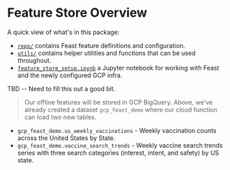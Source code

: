 # Feature Store Overview
A quick view of what's in this package:

* [`repo/`](repo/) contains Feast feature definitions and configuration.
* [`utils/`](utils/) contains helper utilities and functions that can be used throughout.
* [`feature_store_setup.ipynb`](feature_store_setup.ipynb) a Jupyter notebook for working with Feast and the newly configured GCP infra.



TBD -- Need to fill this out a good bit.


>Our offline features will be stored in GCP BigQuery. Above, we've already created a dataset `gcp_feast_demo` where our cloud function can load two new tables.

- `gcp_feast_demo.us_weekly_vaccinations` - Weekly vaccination counts across the United States by State.
- `gcp_feast_demo.vaccine_search_trends` - Weekly vaccine search trends series with three search categories (interest, intent, and safety) by US state.